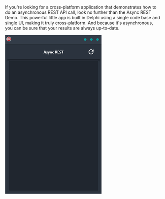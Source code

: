 If you're looking for a cross-platform application that demonstrates how to do an asynchronous REST API call, look no further than the Async REST Demo. This powerful little app is built in Delphi using a single code base and single UI, making it truly cross-platform. And because it's asynchronous, you can be sure that your results are always up-to-date.

![screenshot](screenshot.gif)
